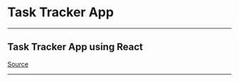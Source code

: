# Task Tracker App

--- ---
## Task Tracker App using React
[Source](https://www.youtube.com/watch?v=w7ejDZ8SWv8)
--- ---